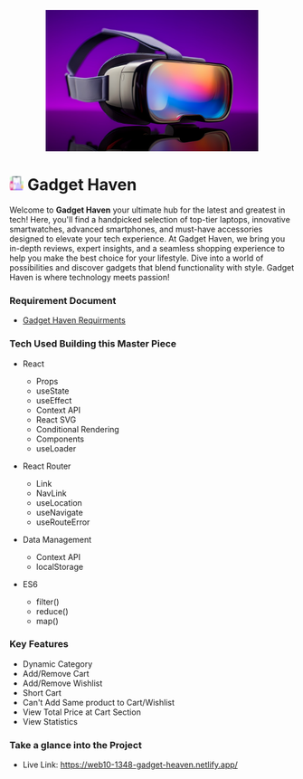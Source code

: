 <p align="center"><img src="./src/assets/banner.jpg" height="250px"></p>

# <img src="./src/assets/favicon-16x16.png" height="25px"> Gadget Haven

Welcome to **Gadget Haven** your ultimate hub for the latest and greatest in tech! Here, you'll find a handpicked selection of top-tier laptops, innovative smartwatches, advanced smartphones, and must-have accessories designed to elevate your tech experience. At Gadget Haven, we bring you in-depth reviews, expert insights, and a seamless shopping experience to help you make the best choice for your lifestyle. Dive into a world of possibilities and discover gadgets that blend functionality with style. Gadget Haven is where technology meets passion!

### Requirement Document

-   <a href="https://drive.google.com/file/d/10gM45KcyU0gpfnJxn9rvJhckNfDRyfLJ/view?usp=sharing">Gadget Haven Requirments</a>

### Tech Used Building this Master Piece

-   React

    -   Props
    -   useState
    -   useEffect
    -   Context API
    -   React SVG
    -   Conditional Rendering
    -   Components
    -   useLoader

-   React Router

    -   Link
    -   NavLink
    -   useLocation
    -   useNavigate
    -   useRouteError

-   Data Management

    -   Context API
    -   localStorage

-   ES6
    -   filter()
    -   reduce()
    -   map()

### Key Features

-   Dynamic Category
-   Add/Remove Cart
-   Add/Remove Wishlist
-   Short Cart
-   Can't Add Same product to Cart/Wishlist
-   View Total Price at Cart Section
-   View Statistics

### Take a glance into the Project

-   Live Link: <https://web10-1348-gadget-heaven.netlify.app/>
